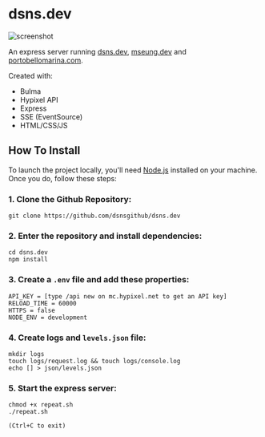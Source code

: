 # dsns.dev

![screenshot](https://github.com/dsnsgithub/dsns.dev/blob/main/portfolio.png?raw=true)

An express server running [dsns.dev](https://dsns.dev), [mseung.dev](https://mseung.dev) and [portobellomarina.com](https://portobellomarina.com).

Created with:
- Bulma
- Hypixel API
- Express
- SSE (EventSource)
- HTML/CSS/JS

## How To Install

To launch the project locally, you'll need [Node.js](https://nodejs.org/en/) installed on your machine. Once you do, follow these steps:

### 1. Clone the Github Repository:
    git clone https://github.com/dsnsgithub/dsns.dev

### 2. Enter the repository and install dependencies:
    cd dsns.dev
    npm install

### 3. Create a `.env` file and add these properties:
    API_KEY = [type /api new on mc.hypixel.net to get an API key]
    RELOAD_TIME = 60000
    HTTPS = false
    NODE_ENV = development

### 4. Create logs and `levels.json` file:
    mkdir logs
    touch logs/request.log && touch logs/console.log  
    echo [] > json/levels.json

### 5. Start the express server:
    chmod +x repeat.sh
    ./repeat.sh

`(Ctrl+C to exit)`
